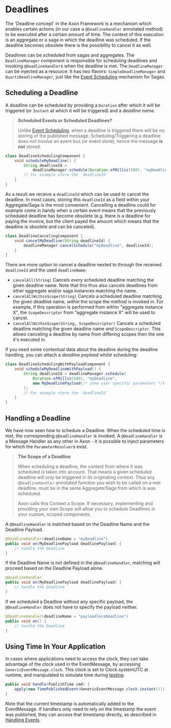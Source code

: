 # Deadlines

The 'Deadline concept' in the Axon Framework is a mechanism which enables certain actions
 (in our case a `@DeadlineHandler` annotated method) to be executed after a certain amount of time. 
The context of this execution is an aggregate or a saga in which the deadline was scheduled. 
If the deadline becomes obsolete there is the possibility to cancel it as well.  

Deadlines can be scheduled from sagas and aggregates. 
The `DeadlineManager` component is responsible for scheduling deadlines and invoking `@DeadlineHandler`s when the deadline is met. 
The `DeadlineManager` can be injected as a resource. 
It has two flavors: `SimpleDeadlineManager` and `QuartzDeadlineManager`,
 just like the [Event Scheduling](../implementing-domain-logic/complex-business-transactions/deadline-handling.md) mechanism for Sagas. 

## Scheduling a Deadline

A deadline can be scheduled by providing a `Duration` after which it will be triggered
 (or `Instant` at which it will be triggered) and a _deadline name_.

> **Scheduled Events or Scheduled Deadlines?**
>  
> Unlike [Event Scheduling](../implementing-domain-logic/complex-business-transactions/deadline-handling.md),
>  when a deadline is triggered there will be no storing of the published message. 
> Scheduling/Triggering a deadline does not involve an event bus (or event store), hence the message **is not** stored.

```java
class DeadlineSchedulingComponent {
    void scheduleMyDeadline() {
        String deadlineId = 
            deadlineManager.schedule(Duration.ofMillis(500), "myDeadline");
        // For example store the `deadlineId`
    }
}
```

As a result we receive a `deadlineId` which can be used to cancel the deadline. 
In most cases, storing this `deadlineId` as a field within your Aggregate/Saga is the most convenient. 
Cancelling a deadline could for example come in handy when a certain event means that the previously scheduled deadline has become obsolete
 (e.g. there is a deadline for paying the invoice, 
 but the client payed the amount which means that the deadline is obsolete and can be canceled).

```java
class DeadlineCancelingComponent {
    void cancelMyDeadline(String deadlineId) {
        deadlineManager.cancelSchedule("myDeadline", deadlineId);
    }
}
```

There are more option to cancel a deadline nexted to through the received `deadlineId` and the used `deadlineName`:

 * `cancelAll(String)`
  Cancels _every_ scheduled deadline matching the given deadline name.
  Note that this thus also cancels deadlines from other aggregate and/or saga instances matching the name.
 * `cancelAllWithinScope(String)`
  Cancels a scheduled deadline matching the given deadline name, _within_ the scope the method is invoked in.
  For example, if this operation is performed from within "aggregate instance X",
   the `ScopeDescriptor` from "aggregate instance X" will be used to cancel. 
 * `cancelAllWithinScope(String, ScopeDescriptor)`
  Cancels a scheduled deadline matching the given deadline name _and_ `ScopeDescriptor`.
  This allows canceling a deadline by name from differing scopes then the one it's executed in.

If you need some contextual data about the deadline during the deadline handling,
 you can attach a _deadline payload_ whilst scheduling:

```java
class DeadlineSchedulingWithPayloadComponent {
    void scheduleMyDeadlineWithPayload() {
        String deadlineId = deadlineManager.schedule(
            Duration.ofMillis(500), "myDeadline", 
            new MyDeadlinePayload(/* some user specific parameters */)
        );
        // For example store the `deadlineId`
    }
}
```

## Handling a Deadline

We have now seen how to schedule a Deadline. When the scheduled time is met,
 the corresponding `@DeadlineHandler` is invoked.
A `@DeadlineHandler` is a Message Handler as any other in Axon -
 it is possible to inject parameters for which the `ParameterResolver`s exist. 

> **The Scope of a Deadline** 
>
> When scheduling a deadline, the context from where it was scheduled is taken into account. 
> That means a given scheduled deadline will only be triggered in its originating context. 
> Thus any `@DeadlineHandler` annotated function you wish to be called on a met deadline,
>  must be in the same Aggregate/Saga from which is was scheduled.
>
> Axon calls this Context a Scope. 
> If necessary, implementing and providing your own Scope will allow you to schedule Deadlines in your custom,
>  scoped components.

A `@DeadlineHandler` is matched based on the Deadline Name and the Deadline Payload. 

```java
@DeadlineHandler(deadlineName = "myDeadline")
public void on(MyDeadlinePayload deadlinePayload) {
    // handle the Deadline
}
```

If the Deadline Name is not defined in the `@DeadlineHandler`,
 matching will proceed based on the Deadline Payload alone. 

```java
@DeadlineHandler
public void on(MyDeadlinePayload deadlinePayload) {
    // handle the Deadline
}
```

If we scheduled a Deadline without any specific payload,
 the `@DeadlineHandler` does not have to specify the payload neither. 

```java
@DeadlineHandler(deadlineName = "payloadlessDeadline")
public void on() {
    // handle the Deadline
}
```

## Using Time In Your  Application

In cases where applications need to access the clock, they can take advantage of the 
clock used in the EventMessage, by accessing `GenericEventMessage.clock`. 
This clock is set to Clock.systemUTC at runtime, and manipulated to simulate time during
[testing](../implementing-domain-logic/command-handling/testing.md).

```java
public void handle(PublishTime cmd) {
    apply(new TimePublishedEvent(GenericEventMessage.clock.instant()));
}
```

Note that the current timestamp is automatically added to the EventMessage.
If handlers only need to rely on the timestamp the event was published, 
they can access that timestamp directly, as described in 
[Handling Events](../implementing-domain-logic/event-handling/handling-events.md).